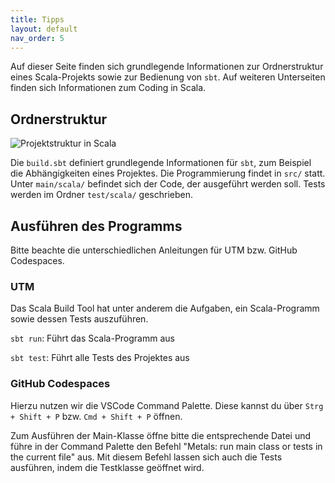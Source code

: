 ```yaml
---
title: Tipps
layout: default
nav_order: 5
---
```


Auf dieser Seite finden sich grundlegende Informationen zur Ordnerstruktur eines Scala-Projekts sowie zur Bedienung von `sbt`. Auf weiteren Unterseiten finden sich Informationen zum Coding in Scala.

## Ordnerstruktur
![Projektstruktur in Scala]({{site.baseurl}}/assets/project-structure.png)

Die `build.sbt` definiert grundlegende Informationen für `sbt`, zum Beispiel die Abhängigkeiten eines Projektes.
Die Programmierung findet in `src/` statt. Unter `main/scala/` befindet sich der Code, der ausgeführt werden soll. Tests werden im Ordner `test/scala/` geschrieben.

## Ausführen des Programms
Bitte beachte die unterschiedlichen Anleitungen für UTM bzw. GitHub Codespaces.

### UTM
Das Scala Build Tool hat unter anderem die Aufgaben, ein Scala-Programm sowie dessen Tests auszuführen.

`sbt run`: Führt das Scala-Programm aus

`sbt test`: Führt alle Tests des Projektes aus

### GitHub Codespaces
Hierzu nutzen wir die VSCode Command Palette. Diese kannst du über `Strg + Shift + P` bzw. `Cmd + Shift + P` öffnen.

Zum Ausführen der Main-Klasse öffne bitte die entsprechende Datei und führe in der Command Palette den Befehl "Metals: run main class or tests in the current file" aus.
Mit diesem Befehl lassen sich auch die Tests ausführen, indem die Testklasse geöffnet wird.